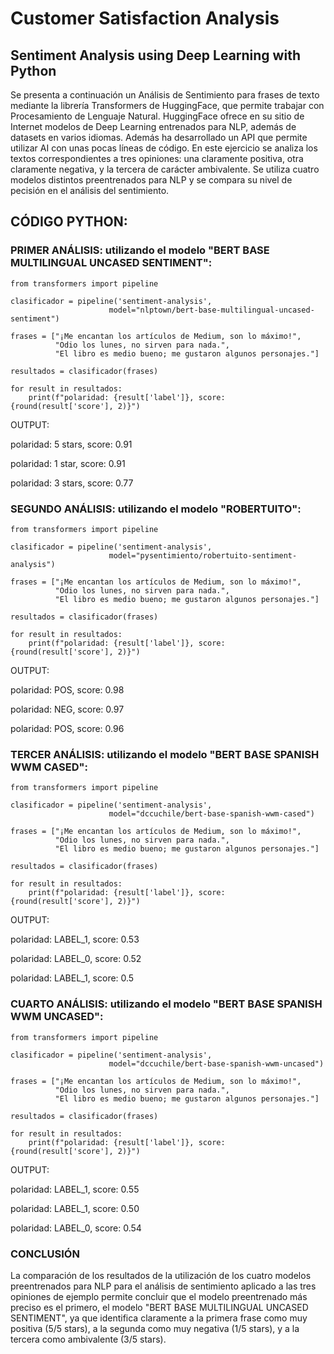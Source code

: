 # Customer Satisfaction Analysis
## Sentiment Analysis using Deep Learning with Python

Se presenta a continuación un Análisis de Sentimiento para frases de texto mediante la librería Transformers de HuggingFace,
que permite trabajar con Procesamiento de Lenguaje Natural.
HuggingFace ofrece en su sitio de Internet modelos de Deep Learning entrenados para NLP, además de datasets en varios idiomas.
Además ha desarrollado un API que permite utilizar AI con unas pocas líneas de código.
En este ejercicio se analiza los textos correspondientes a tres opiniones: una claramente positiva, otra claramente negativa, y la tercera de carácter ambivalente.
Se utiliza cuatro modelos distintos preentrenados para NLP y se compara su nivel de pecisión en el análisis del sentimiento.

## CÓDIGO PYTHON:

### PRIMER ANÁLISIS: utilizando el modelo "BERT BASE MULTILINGUAL UNCASED SENTIMENT":
```
from transformers import pipeline

clasificador = pipeline('sentiment-analysis',    
                      model="nlptown/bert-base-multilingual-uncased-sentiment")

frases = ["¡Me encantan los artículos de Medium, son lo máximo!", 
          "Odio los lunes, no sirven para nada.", 
          "El libro es medio bueno; me gustaron algunos personajes."]

resultados = clasificador(frases)

for result in resultados:
    print(f"polaridad: {result['label']}, score: {round(result['score'], 2)}")
```
OUTPUT:

polaridad: 5 stars, score: 0.91

polaridad: 1 star,  score: 0.91

polaridad: 3 stars, score: 0.77

### SEGUNDO ANÁLISIS: utilizando el modelo "ROBERTUITO":
```
from transformers import pipeline

clasificador = pipeline('sentiment-analysis',    
                      model="pysentimiento/robertuito-sentiment-analysis")

frases = ["¡Me encantan los artículos de Medium, son lo máximo!", 
          "Odio los lunes, no sirven para nada.", 
          "El libro es medio bueno; me gustaron algunos personajes."]

resultados = clasificador(frases)

for result in resultados:
    print(f"polaridad: {result['label']}, score: {round(result['score'], 2)}")
```
OUTPUT:

polaridad: POS, score: 0.98

polaridad: NEG, score: 0.97

polaridad: POS, score: 0.96

### TERCER ANÁLISIS: utilizando el modelo "BERT BASE SPANISH WWM CASED":
```
from transformers import pipeline

clasificador = pipeline('sentiment-analysis',    
                      model="dccuchile/bert-base-spanish-wwm-cased")

frases = ["¡Me encantan los artículos de Medium, son lo máximo!", 
          "Odio los lunes, no sirven para nada.", 
          "El libro es medio bueno; me gustaron algunos personajes."]

resultados = clasificador(frases)

for result in resultados:
    print(f"polaridad: {result['label']}, score: {round(result['score'], 2)}")
```
OUTPUT:

polaridad: LABEL_1, score: 0.53

polaridad: LABEL_0, score: 0.52

polaridad: LABEL_1, score: 0.5

### CUARTO ANÁLISIS: utilizando el modelo "BERT BASE SPANISH WWM UNCASED":
```
from transformers import pipeline

clasificador = pipeline('sentiment-analysis',    
                      model="dccuchile/bert-base-spanish-wwm-uncased")

frases = ["¡Me encantan los artículos de Medium, son lo máximo!", 
          "Odio los lunes, no sirven para nada.", 
          "El libro es medio bueno; me gustaron algunos personajes."]

resultados = clasificador(frases)

for result in resultados:
    print(f"polaridad: {result['label']}, score: {round(result['score'], 2)}")
```
OUTPUT:

polaridad: LABEL_1, score: 0.55

polaridad: LABEL_1, score: 0.50

polaridad: LABEL_0, score: 0.54

### CONCLUSIÓN

La comparación de los resultados de la utilización de los cuatro modelos preentrenados para NLP para el análisis de sentimiento aplicado a las tres opiniones de ejemplo permite concluir que el modelo preentrenado más preciso es el primero, el modelo "BERT BASE MULTILINGUAL UNCASED SENTIMENT", ya que identifica claramente a la primera frase como muy positiva (5/5 stars), a la segunda como muy negativa (1/5 stars), y a la tercera como ambivalente (3/5 stars).
